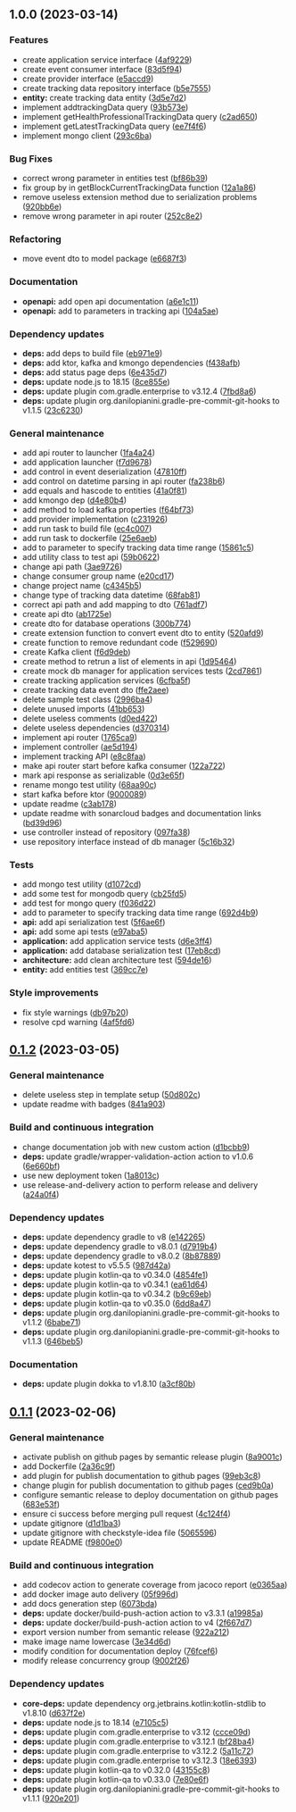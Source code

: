 ## 1.0.0 (2023-03-14)


### Features

* create application service interface ([4af9229](https://github.com/SmartOperatingBlock/staff-tracking-microservice/commit/4af9229637c9f224f4583a3024e6b6fe98044997))
* create event consumer interface ([83d5f94](https://github.com/SmartOperatingBlock/staff-tracking-microservice/commit/83d5f94bc936c61a193c3e58ffd030936e95e95e))
* create provider interface ([e5accd9](https://github.com/SmartOperatingBlock/staff-tracking-microservice/commit/e5accd97c4facdd9daff440508f4d8ce12565bb5))
* create tracking data repository interface ([b5e7555](https://github.com/SmartOperatingBlock/staff-tracking-microservice/commit/b5e75553fcd3f85820d07be55ad297d06f2d6c42))
* **entity:** create tracking data entity ([3d5e7d2](https://github.com/SmartOperatingBlock/staff-tracking-microservice/commit/3d5e7d23b6fb07685f03305c6520c40b74165235))
* implement addtrackingData query ([93b573e](https://github.com/SmartOperatingBlock/staff-tracking-microservice/commit/93b573ea25af7bad86f81f7b69b70fec4a4ec63c))
* implement getHealthProfessionalTrackingData query ([c2ad650](https://github.com/SmartOperatingBlock/staff-tracking-microservice/commit/c2ad65055610068eef0c6c3f99c2c900b52c1306))
* implement getLatestTrackingData query ([ee7f4f6](https://github.com/SmartOperatingBlock/staff-tracking-microservice/commit/ee7f4f6440fea1177a85b1859ee33e4a8921c002))
* implement mongo client ([293c6ba](https://github.com/SmartOperatingBlock/staff-tracking-microservice/commit/293c6ba77dffc65e2b80e8b775dcfb9d10e66eb5))


### Bug Fixes

* correct wrong parameter in entities test ([bf86b39](https://github.com/SmartOperatingBlock/staff-tracking-microservice/commit/bf86b393a24d97ef694438d376ed769ce65f2dda))
* fix group by in getBlockCurrentTrackingData function ([12a1a86](https://github.com/SmartOperatingBlock/staff-tracking-microservice/commit/12a1a8687ef6f056784f4a82c21afa72e9493cd8))
* remove useless extension method due to serialization problems ([920bb6e](https://github.com/SmartOperatingBlock/staff-tracking-microservice/commit/920bb6ec63a1c7b314935a217103edee5f71d1af))
* remove wrong parameter in api router ([252c8e2](https://github.com/SmartOperatingBlock/staff-tracking-microservice/commit/252c8e2da3ecc9c33004fcb707866b371a8d7862))


### Refactoring

* move event dto to model package ([e6687f3](https://github.com/SmartOperatingBlock/staff-tracking-microservice/commit/e6687f34c65c9176e425ffb1ba6b55a0b525578c))


### Documentation

* **openapi:** add open api documentation ([a6e1c11](https://github.com/SmartOperatingBlock/staff-tracking-microservice/commit/a6e1c116d9a41ec3ca019c5df8a3b0c1d6a42f84))
* **openapi:** add to parameters in tracking api ([104a5ae](https://github.com/SmartOperatingBlock/staff-tracking-microservice/commit/104a5ae33dda3b00ad6aff289214523211bc27c5))


### Dependency updates

* **deps:** add deps to build file ([eb971e9](https://github.com/SmartOperatingBlock/staff-tracking-microservice/commit/eb971e99f88ecde7b1bce4ee48b6a18742f2af47))
* **deps:** add ktor, kafka and kmongo dependencies ([f438afb](https://github.com/SmartOperatingBlock/staff-tracking-microservice/commit/f438afb7f70562d60b4e23cef2eefbe3e10124d1))
* **deps:** add status page deps ([6e435d7](https://github.com/SmartOperatingBlock/staff-tracking-microservice/commit/6e435d7a92463e2616fde983a641194b9f68d375))
* **deps:** update node.js to 18.15 ([8ce855e](https://github.com/SmartOperatingBlock/staff-tracking-microservice/commit/8ce855ebae2d39aeecfe9cb0284ac398fc849aef))
* **deps:** update plugin com.gradle.enterprise to v3.12.4 ([7fbd8a6](https://github.com/SmartOperatingBlock/staff-tracking-microservice/commit/7fbd8a65baf43e75c0a32e85fc15f521340288c1))
* **deps:** update plugin org.danilopianini.gradle-pre-commit-git-hooks to v1.1.5 ([23c6230](https://github.com/SmartOperatingBlock/staff-tracking-microservice/commit/23c6230c94b7b4b71148076026fcff6d6fd35a9e))


### General maintenance

* add api router to launcher ([1fa4a24](https://github.com/SmartOperatingBlock/staff-tracking-microservice/commit/1fa4a24be35d2172525b05b5d1815634e9b5b12a))
* add application launcher ([f7d9678](https://github.com/SmartOperatingBlock/staff-tracking-microservice/commit/f7d9678a4e3d5107cc3d5c0484399dd103e74be6))
* add control in event deserialization ([47810ff](https://github.com/SmartOperatingBlock/staff-tracking-microservice/commit/47810ffdacec8b80f5ea10a1e6696eeda5b244a3))
* add control on datetime parsing in api router ([fa238b6](https://github.com/SmartOperatingBlock/staff-tracking-microservice/commit/fa238b66b94d1465aa23937930f0c8557fedc88d))
* add equals and hascode to entities ([41a0f81](https://github.com/SmartOperatingBlock/staff-tracking-microservice/commit/41a0f810dbc613c67a7ee8a1e219ddb92f7a795c))
* add kmongo dep ([d4e80b4](https://github.com/SmartOperatingBlock/staff-tracking-microservice/commit/d4e80b497bdaf42b3795624ca95427071e464509))
* add method to load kafka properties ([f64bf73](https://github.com/SmartOperatingBlock/staff-tracking-microservice/commit/f64bf73a05ddf95bd1b0286e632bd06d0fd53b33))
* add provider implementation ([c231926](https://github.com/SmartOperatingBlock/staff-tracking-microservice/commit/c2319264edd0eb66ad4a3b10e89d938a74e9c9bd))
* add run task to build file ([ec4c007](https://github.com/SmartOperatingBlock/staff-tracking-microservice/commit/ec4c007742405177cefbac91890dff6cb738f11a))
* add run task to dockerfile ([25e6aeb](https://github.com/SmartOperatingBlock/staff-tracking-microservice/commit/25e6aeb0a3a728fdfde7528dddecd3f7eadaf115))
* add to parameter to specify tracking data time range ([15861c5](https://github.com/SmartOperatingBlock/staff-tracking-microservice/commit/15861c5b757dcf77ce157899a61fe3f2b4473f11))
* add utility class to test api ([59b0622](https://github.com/SmartOperatingBlock/staff-tracking-microservice/commit/59b06229e273593de03b6880aac3d34aefc1bac1))
* change api path ([3ae9726](https://github.com/SmartOperatingBlock/staff-tracking-microservice/commit/3ae9726a215396eb3dfd2cc52d65f7b0feace88a))
* change consumer group name ([e20cd17](https://github.com/SmartOperatingBlock/staff-tracking-microservice/commit/e20cd1727a4e8c67f1246e08b83d36ebc0e12cda))
* change project name ([c4345b5](https://github.com/SmartOperatingBlock/staff-tracking-microservice/commit/c4345b5dc89f83469df3a13bf24a9359c8bafb3f))
* change type of tracking data datetime ([68fab81](https://github.com/SmartOperatingBlock/staff-tracking-microservice/commit/68fab8134aa44b52a2ed8a53cfc3800c63c6c735))
* correct api path and add mapping to dto ([761adf7](https://github.com/SmartOperatingBlock/staff-tracking-microservice/commit/761adf7213cf559fff3a184b4316333d06006ec9))
* create api dto ([ab1725e](https://github.com/SmartOperatingBlock/staff-tracking-microservice/commit/ab1725e1f8a6960d9c88a0531b8a7ec4fc0c6b4b))
* create dto for database operations ([300b774](https://github.com/SmartOperatingBlock/staff-tracking-microservice/commit/300b7740cece6721188303ca5b09e42d45f4379c))
* create extension function to convert event dto to entity ([520afd9](https://github.com/SmartOperatingBlock/staff-tracking-microservice/commit/520afd9c1932fb9b31203fdfb509be04ae9cf5d2))
* create function to remove redundant code ([f529690](https://github.com/SmartOperatingBlock/staff-tracking-microservice/commit/f529690d699afba59405adf03561773156cb20f6))
* create Kafka client ([f6d9deb](https://github.com/SmartOperatingBlock/staff-tracking-microservice/commit/f6d9deb804f991d50d0b68320c0fa5a7467f16b5))
* create method to retrun a list of elements in api ([1d95464](https://github.com/SmartOperatingBlock/staff-tracking-microservice/commit/1d9546499b58f3ce713b2528be57ada06503a911))
* create mock db manager for application services tests ([2cd7861](https://github.com/SmartOperatingBlock/staff-tracking-microservice/commit/2cd7861de0e87b1530973a32f868e3cc6d150bd7))
* create tracking application services ([6cfba5f](https://github.com/SmartOperatingBlock/staff-tracking-microservice/commit/6cfba5f29ffa6d403fca4575790091963dadce47))
* create tracking data event dto ([ffe2aee](https://github.com/SmartOperatingBlock/staff-tracking-microservice/commit/ffe2aeefcd879df077e790cd0775619b850a42a7))
* delete sample test class ([2996ba4](https://github.com/SmartOperatingBlock/staff-tracking-microservice/commit/2996ba4b9b18341ea8371b5483782a771094c2f5))
* delete unused imports ([41bb653](https://github.com/SmartOperatingBlock/staff-tracking-microservice/commit/41bb653f91bce5c9b6270c196642d330fde7a67e))
* delete useless comments ([d0ed422](https://github.com/SmartOperatingBlock/staff-tracking-microservice/commit/d0ed4222e2fcd3aaac479469a79c2dabcd7401c4))
* delete useless dependencies ([d370314](https://github.com/SmartOperatingBlock/staff-tracking-microservice/commit/d370314c6ec609927f12277a884794adc578c6cf))
* implement api router ([1765ca9](https://github.com/SmartOperatingBlock/staff-tracking-microservice/commit/1765ca9cdc9730f8d7f241a3444f721d7d2e3f6a))
* implement controller ([ae5d194](https://github.com/SmartOperatingBlock/staff-tracking-microservice/commit/ae5d194e1756051afc8a7909ad992ec0bf3135aa))
* implement tracking API ([e8c8faa](https://github.com/SmartOperatingBlock/staff-tracking-microservice/commit/e8c8faad87a213531521b3ae8f5a1e2f4afb907a))
* make api router start before kafka consumer ([122a722](https://github.com/SmartOperatingBlock/staff-tracking-microservice/commit/122a722ef133ec5e9ebdfe6b4569afc6e877ab1a))
* mark api response as serializable ([0d3e65f](https://github.com/SmartOperatingBlock/staff-tracking-microservice/commit/0d3e65f8dc6c4ff44c33b1832bd2bdbff44b54f3))
* rename mongo test utility ([68aa90c](https://github.com/SmartOperatingBlock/staff-tracking-microservice/commit/68aa90c57707e1fce85816b1484227a83c6ebac4))
* start kafka before ktor ([9000089](https://github.com/SmartOperatingBlock/staff-tracking-microservice/commit/9000089f4cb746a86dc6c4e40056de154d342780))
* update readme ([c3ab178](https://github.com/SmartOperatingBlock/staff-tracking-microservice/commit/c3ab178f72784f15dfffc97b7a33fd86d854e12f))
* update readme with sonarcloud badges and documentation links ([bd39d96](https://github.com/SmartOperatingBlock/staff-tracking-microservice/commit/bd39d961ee98665581ec83721ed9f20188ac6b6b))
* use controller instead of repository ([097fa38](https://github.com/SmartOperatingBlock/staff-tracking-microservice/commit/097fa3839752ec9db2cc033c054d6aa2c0593952))
* use repository interface instead of db manager ([5c16b32](https://github.com/SmartOperatingBlock/staff-tracking-microservice/commit/5c16b325dcc591a1e61e89c933599464973a17a2))


### Tests

* add mongo test utility ([d1072cd](https://github.com/SmartOperatingBlock/staff-tracking-microservice/commit/d1072cd66b4559440002888f279d5c399160cc56))
* add some test for mongodb query ([cb25fd5](https://github.com/SmartOperatingBlock/staff-tracking-microservice/commit/cb25fd5759bf838eef860fd475c15c8058382ed2))
* add test for mongo query ([f036d22](https://github.com/SmartOperatingBlock/staff-tracking-microservice/commit/f036d22e89323c2ab9df56bd486d678b66731740))
* add to parameter to specify tracking data time range ([692d4b9](https://github.com/SmartOperatingBlock/staff-tracking-microservice/commit/692d4b9e7bc198d671acde1d072123ba49c48ac7))
* **api:** add api serialization test ([5f6ae6f](https://github.com/SmartOperatingBlock/staff-tracking-microservice/commit/5f6ae6fa9db6b6fe03b15baea919ee9d0084022a))
* **api:** add some api tests ([e97aba5](https://github.com/SmartOperatingBlock/staff-tracking-microservice/commit/e97aba578168bf814bded216cda1de76b61ae037))
* **application:** add application service tests ([d6e3ff4](https://github.com/SmartOperatingBlock/staff-tracking-microservice/commit/d6e3ff44807488d340227b31ce704237661882c0))
* **application:** add database serialization test ([17eb8cd](https://github.com/SmartOperatingBlock/staff-tracking-microservice/commit/17eb8cdfbd077fd9d05d155bcf75d4f750a9e4d6))
* **architecture:** add clean architecture test ([594de16](https://github.com/SmartOperatingBlock/staff-tracking-microservice/commit/594de164434acd270a5f6b65902a986a482329f7))
* **entity:** add entities test ([369cc7e](https://github.com/SmartOperatingBlock/staff-tracking-microservice/commit/369cc7ef115eb4964b47285d2927e00b4e043b83))


### Style improvements

* fix style warnings ([db97b20](https://github.com/SmartOperatingBlock/staff-tracking-microservice/commit/db97b208a5d6b6e00aa0949119163a061336d8ad))
* resolve cpd warning ([4af5fd6](https://github.com/SmartOperatingBlock/staff-tracking-microservice/commit/4af5fd6499ea009bd6429c0fdb69f88187bd92c2))

## [0.1.2](https://github.com/SmartOperatingBlock/kotlin-template-project/compare/0.1.1...0.1.2) (2023-03-05)


### General maintenance

* delete useless step in template setup ([50d802c](https://github.com/SmartOperatingBlock/kotlin-template-project/commit/50d802c8840b8bd2af14e11f70afe1c84edc068e))
* update readme with badges ([841a903](https://github.com/SmartOperatingBlock/kotlin-template-project/commit/841a90319b585c68a4528cdd96bab72350db5aa9))


### Build and continuous integration

* change documentation job with new custom action ([d1bcbb9](https://github.com/SmartOperatingBlock/kotlin-template-project/commit/d1bcbb9d844f701012dfdba5381844f12d73205e))
* **deps:** update gradle/wrapper-validation-action action to v1.0.6 ([6e660bf](https://github.com/SmartOperatingBlock/kotlin-template-project/commit/6e660bf7b0f03b429e318fbaeb300781d558eeab))
* use new deployment token ([1a8013c](https://github.com/SmartOperatingBlock/kotlin-template-project/commit/1a8013c15a0b11e96bc69a30ef3eeb8237c59472))
* use release-and-delivery action to perform release and delivery ([a24a0f4](https://github.com/SmartOperatingBlock/kotlin-template-project/commit/a24a0f447d71af4f38665126260bdf69b2beb7ea))


### Dependency updates

* **deps:** update dependency gradle to v8 ([e142265](https://github.com/SmartOperatingBlock/kotlin-template-project/commit/e1422652bcc5706e2adfbed375de8b32987b238a))
* **deps:** update dependency gradle to v8.0.1 ([d7919b4](https://github.com/SmartOperatingBlock/kotlin-template-project/commit/d7919b4c909824012ebbb10a85352bcc0ed9b264))
* **deps:** update dependency gradle to v8.0.2 ([8b87889](https://github.com/SmartOperatingBlock/kotlin-template-project/commit/8b87889bd90dd1af3368feacc3c7beb4a898ae51))
* **deps:** update kotest to v5.5.5 ([987d42a](https://github.com/SmartOperatingBlock/kotlin-template-project/commit/987d42a5c0a29dd71143e8199fd84bbc54681ff3))
* **deps:** update plugin kotlin-qa to v0.34.0 ([4854fe1](https://github.com/SmartOperatingBlock/kotlin-template-project/commit/4854fe1a5dc6b73403dfa8ca9bfdf781a2f81f72))
* **deps:** update plugin kotlin-qa to v0.34.1 ([ea61d64](https://github.com/SmartOperatingBlock/kotlin-template-project/commit/ea61d642516ffb4a7134922f4b6ce5fa4f996892))
* **deps:** update plugin kotlin-qa to v0.34.2 ([b9c69eb](https://github.com/SmartOperatingBlock/kotlin-template-project/commit/b9c69eb5e7ac8433f50663fe3da4df309e52f05f))
* **deps:** update plugin kotlin-qa to v0.35.0 ([6dd8a47](https://github.com/SmartOperatingBlock/kotlin-template-project/commit/6dd8a47ff5ee4de01e3b125bddd24ba50d2f0e0c))
* **deps:** update plugin org.danilopianini.gradle-pre-commit-git-hooks to v1.1.2 ([6babe71](https://github.com/SmartOperatingBlock/kotlin-template-project/commit/6babe716cb20e86ea96fb09e5b33ca20e2620ea3))
* **deps:** update plugin org.danilopianini.gradle-pre-commit-git-hooks to v1.1.3 ([646beb5](https://github.com/SmartOperatingBlock/kotlin-template-project/commit/646beb5b97450f6195e4a188a42db85950746fec))


### Documentation

* **deps:** update plugin dokka to v1.8.10 ([a3cf80b](https://github.com/SmartOperatingBlock/kotlin-template-project/commit/a3cf80bb0aa0534ec9c1d28947eb33b559072d87))

## [0.1.1](https://github.com/SmartOperatingBlock/kotlin-template-project/compare/0.1.0...0.1.1) (2023-02-06)


### General maintenance

* activate publish on github pages by semantic release plugin ([8a9001c](https://github.com/SmartOperatingBlock/kotlin-template-project/commit/8a9001cea81ea319a19af37f6545a0bc7a86a31d))
* add Dockerfile ([2a36c9f](https://github.com/SmartOperatingBlock/kotlin-template-project/commit/2a36c9f6b542ffb6d59fe8b3a915f15b83dae755))
* add plugin for publish documentation to github pages ([99eb3c8](https://github.com/SmartOperatingBlock/kotlin-template-project/commit/99eb3c8e3fd98388f268fc1443e6f8186e44606e))
* change plugin for publish documentation to github pages ([ced9b0a](https://github.com/SmartOperatingBlock/kotlin-template-project/commit/ced9b0ab4d85184eb7cca15726c1e156e82bff7d))
* configure semantic release to deploy documentation on github pages ([683e53f](https://github.com/SmartOperatingBlock/kotlin-template-project/commit/683e53f6383286a7ee51a2a4d9d5d6cac8221e2c))
* ensure ci success before merging pull request ([4c124f4](https://github.com/SmartOperatingBlock/kotlin-template-project/commit/4c124f4ab5dc3533f343fb84c3261bdd82ebf8e3))
* update gitignore ([d1d1ba3](https://github.com/SmartOperatingBlock/kotlin-template-project/commit/d1d1ba3a8d1ed41c8fdbc6e68a1fa48121bb8500))
* update gitignore with checkstyle-idea file ([5065596](https://github.com/SmartOperatingBlock/kotlin-template-project/commit/506559626d185616be0b497f828b3954a6a7639c))
* update README ([f9800e0](https://github.com/SmartOperatingBlock/kotlin-template-project/commit/f9800e04b39a1ae2826adbff26592f08fba534cd))


### Build and continuous integration

* add codecov action to generate coverage from jacoco report ([e0365aa](https://github.com/SmartOperatingBlock/kotlin-template-project/commit/e0365aa1d2b767c1d773106f74f00489a461c544))
* add docker image auto delivery ([05f996d](https://github.com/SmartOperatingBlock/kotlin-template-project/commit/05f996d993fd29f7dfb9f8f268d8d1cca365fab2))
* add docs generation step ([6073bda](https://github.com/SmartOperatingBlock/kotlin-template-project/commit/6073bdaa781bf7679de69ffa711b7af8834b7f36))
* **deps:** update docker/build-push-action action to v3.3.1 ([a19985a](https://github.com/SmartOperatingBlock/kotlin-template-project/commit/a19985a3d47ce45d4c1133527c89314eeb3257fe))
* **deps:** update docker/build-push-action action to v4 ([2f667d7](https://github.com/SmartOperatingBlock/kotlin-template-project/commit/2f667d7835f9c55f6de1cc5f808de51d973b645d))
* export version number from semantic release ([922a212](https://github.com/SmartOperatingBlock/kotlin-template-project/commit/922a2125cb81b830026737608e7d0bd04cab57bc))
* make image name lowercase ([3e34d6d](https://github.com/SmartOperatingBlock/kotlin-template-project/commit/3e34d6d37b2ad7b682b0418ff2c2e6ed6f690327))
* modify condition for documentation deploy ([76fcef6](https://github.com/SmartOperatingBlock/kotlin-template-project/commit/76fcef6b274f8489ce642c2d49c77ae2cd572a16))
* modify release concurrency group ([9002f26](https://github.com/SmartOperatingBlock/kotlin-template-project/commit/9002f2625f0e6d1ad758b0ddb906c6c1af985a49))


### Dependency updates

* **core-deps:** update dependency org.jetbrains.kotlin:kotlin-stdlib to v1.8.10 ([d637f2e](https://github.com/SmartOperatingBlock/kotlin-template-project/commit/d637f2ebc93c686311057c0790cb17a8db6af3e5))
* **deps:** update node.js to 18.14 ([e7105c5](https://github.com/SmartOperatingBlock/kotlin-template-project/commit/e7105c5c6d3192852b8d79056385e94bf6937264))
* **deps:** update plugin com.gradle.enterprise to v3.12 ([ccce09d](https://github.com/SmartOperatingBlock/kotlin-template-project/commit/ccce09d55f5b0a2ced1aefb6d0db386e47d1bc81))
* **deps:** update plugin com.gradle.enterprise to v3.12.1 ([bf28ba4](https://github.com/SmartOperatingBlock/kotlin-template-project/commit/bf28ba43df7a82e7cbcb8e44d2fa874f533da2de))
* **deps:** update plugin com.gradle.enterprise to v3.12.2 ([5a11c72](https://github.com/SmartOperatingBlock/kotlin-template-project/commit/5a11c72463d7d37f9f46070b429fa5973a5d4aa8))
* **deps:** update plugin com.gradle.enterprise to v3.12.3 ([18e6393](https://github.com/SmartOperatingBlock/kotlin-template-project/commit/18e63935ef61344e5079600d0f8adaa1a6283b28))
* **deps:** update plugin kotlin-qa to v0.32.0 ([43155c8](https://github.com/SmartOperatingBlock/kotlin-template-project/commit/43155c8a0fe2c07c3add9beeb42017822d2d0062))
* **deps:** update plugin kotlin-qa to v0.33.0 ([7e80e6f](https://github.com/SmartOperatingBlock/kotlin-template-project/commit/7e80e6f763899189951763d01d3cfc6daa554bce))
* **deps:** update plugin org.danilopianini.gradle-pre-commit-git-hooks to v1.1.1 ([920e201](https://github.com/SmartOperatingBlock/kotlin-template-project/commit/920e201193df0f1cbe0a8c6f4104293ce0d99a3c))

